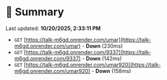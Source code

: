 # 📖 Summary
Last updated: **10/20/2025, 2:33:11 PM**

- `GET` [https://talk-m6gd.onrender.com/umar](https://talk-m6gd.onrender.com/umar) - **Down** (230ms)
- `GET` [https://talk-m6gd.onrender.com/9337](https://talk-m6gd.onrender.com/9337) - **Down** (142ms)
- `GET` [https://talk-m6gd.onrender.com/umar920](https://talk-m6gd.onrender.com/umar920) - **Down** (158ms)
